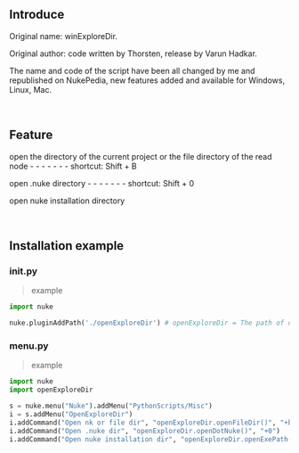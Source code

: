 ## Introduce

Original name: winExploreDir. 

Original author: code written by Thorsten, release by Varun Hadkar.

The name and code of the script have been all changed by me and republished on NukePedia, new features added and available for Windows, Linux, Mac.

<br />

## Feature 

open the directory of the current project or the file directory of the read node - - - - - - - shortcut: Shift + B

open .nuke directory - - - - - - - shortcut: Shift + 0

open nuke installation directory

<br />

## Installation example
### init.py
> example
```python
import nuke

nuke.pluginAddPath('./openExploreDir') # openExploreDir = The path of openExploreDir.py file relative to .nuke folder
```

### menu.py
> example
```python
import nuke
import openExploreDir

s = nuke.menu("Nuke").addMenu("PythonScripts/Misc")
i = s.addMenu("OpenExploreDir")
i.addCommand("Open nk or file dir", "openExploreDir.openFileDir()", "+b")
i.addCommand("Open .nuke dir", "openExploreDir.openDotNuke()", "+0")
i.addCommand("Open nuke installation dir", "openExploreDir.openExePath()")
```
